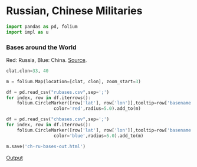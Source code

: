 # Russian, Chinese Militaries

```python
import pandas as pd, folium
import impl as u
```

### Bases around the World

Red: Russia, Blue: China. [Source](https://datahub.hku.hk/articles/dataset/Overseas_Military_Bases/20438805).

```python
clat,clon=33, 40

m = folium.Map(location=[clat, clon], zoom_start=3)

df = pd.read_csv("rubases.csv",sep=';')
for index, row in df.iterrows():
    folium.CircleMarker([row['lat'], row['lon']],tooltip=row['basename'],
                  color='red',radius=5.0).add_to(m)

df = pd.read_csv("chbases.csv",sep=';')
for index, row in df.iterrows():
    folium.CircleMarker([row['lat'], row['lon']],tooltip=row['basename'],
                  color='blue',radius=5.0).add_to(m)

m.save('ch-ru-bases-out.html')
```

[Output](ch-ru-bases-out.html)



